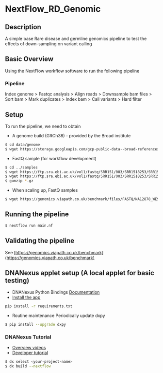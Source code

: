 # NextFlow_RD_Genomic

## Description

A simple base Rare disease and germline genomics pipeline to test the effects of down-sampling on variant calling

## Basic Overview
Using the NextFlow workflow software to run the following pipeline

### Pipeline
Index genome > Fastqc analysis > Align reads > Downsample bam files > Sort bam > Mark duplicates > Index bam > 
Call variants > Hard filter

## Setup
To run the pipeline, we need to obtain 

- A genome build (GRCh38) - provided by the Broad institute
```bash
$ cd data/genome
$ wget https://storage.googleapis.com/gcp-public-data--broad-references/hg38/v0/Homo_sapiens_assembly38.fasta
```
- FastQ sample (for workflow development)
```bash
$ cd ../samples
$ wget https://ftp.sra.ebi.ac.uk/vol1/fastq/SRR151/003/SRR1518253/SRR1518253_1.fastq.gz
$ wget https://ftp.sra.ebi.ac.uk/vol1/fastq/SRR151/003/SRR1518253/SRR1518253_2.fastq.gz
$ gunzip *.gz
```
- When scaling up, FastQ samples
```bash
$ wget https://genomics.viapath.co.uk/benchmark/files/FASTQ/NA12878_WES.zip
```

## Running the pipeline
```bash
$ nextflow run main.nf
```

## Validating the pipeline
See [https://genomics.viapath.co.uk/benchmark](https://genomics.viapath.co.uk/benchmark)

## DNANexus applet setup (A local applet for basic testing)
- DNANexus Python Bindings [Documentation](https://github.com/dnanexus/dx-toolkit) 
- [Install the app](https://documentation.dnanexus.com/downloads) 
```bash
pip install -r requirements.txt
```
- Routine maintenance
Periodically update dxpy
```bash
$ pip install --upgrade dxpy
```

### DNANexus Tutorial
- [Overview videos](https://documentation.dnanexus.com/getting-started)
- [Developer tutorial](https://documentation.dnanexus.com/getting-started/developer-quickstart)
```bash
$ dx select <your-project-name>
$ dx build --nextflow
```